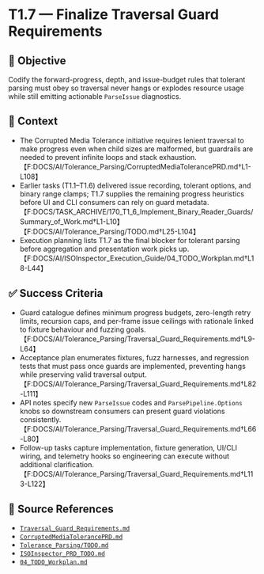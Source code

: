 # T1.7 — Finalize Traversal Guard Requirements

## 🎯 Objective
Codify the forward-progress, depth, and issue-budget rules that tolerant parsing
must obey so traversal never hangs or explodes resource usage while still
emitting actionable `ParseIssue` diagnostics.

## 🧩 Context
- The Corrupted Media Tolerance initiative requires lenient traversal to make
  progress even when child sizes are malformed, but guardrails are needed to
  prevent infinite loops and stack exhaustion.【F:DOCS/AI/Tolerance_Parsing/CorruptedMediaTolerancePRD.md†L1-L108】
- Earlier tasks (T1.1–T1.6) delivered issue recording, tolerant options, and
  binary range clamps; T1.7 supplies the remaining progress heuristics before UI
  and CLI consumers can rely on guard metadata.【F:DOCS/TASK_ARCHIVE/170_T1_6_Implement_Binary_Reader_Guards/Summary_of_Work.md†L1-L10】【F:DOCS/AI/Tolerance_Parsing/TODO.md†L25-L104】
- Execution planning lists T1.7 as the final blocker for tolerant parsing before
  aggregation and presentation work picks up.【F:DOCS/AI/ISOInspector_Execution_Guide/04_TODO_Workplan.md†L18-L44】

## ✅ Success Criteria
- Guard catalogue defines minimum progress budgets, zero-length retry limits,
  recursion caps, and per-frame issue ceilings with rationale linked to fixture
  behaviour and fuzzing goals.【F:DOCS/AI/Tolerance_Parsing/Traversal_Guard_Requirements.md†L9-L64】
- Acceptance plan enumerates fixtures, fuzz harnesses, and regression tests that
  must pass once guards are implemented, preventing hangs while preserving valid
  traversal output.【F:DOCS/AI/Tolerance_Parsing/Traversal_Guard_Requirements.md†L82-L111】
- API notes specify new `ParseIssue` codes and `ParsePipeline.Options` knobs so
  downstream consumers can present guard violations consistently.【F:DOCS/AI/Tolerance_Parsing/Traversal_Guard_Requirements.md†L66-L80】
- Follow-up tasks capture implementation, fixture generation, UI/CLI wiring, and
  telemetry hooks so engineering can execute without additional clarification.【F:DOCS/AI/Tolerance_Parsing/Traversal_Guard_Requirements.md†L113-L122】

## 🧠 Source References
- [`Traversal_Guard_Requirements.md`](../AI/Tolerance_Parsing/Traversal_Guard_Requirements.md)
- [`CorruptedMediaTolerancePRD.md`](../AI/Tolerance_Parsing/CorruptedMediaTolerancePRD.md)
- [`Tolerance_Parsing/TODO.md`](../AI/Tolerance_Parsing/TODO.md)
- [`ISOInspector_PRD_TODO.md`](../AI/ISOViewer/ISOInspector_PRD_TODO.md)
- [`04_TODO_Workplan.md`](../AI/ISOInspector_Execution_Guide/04_TODO_Workplan.md)
